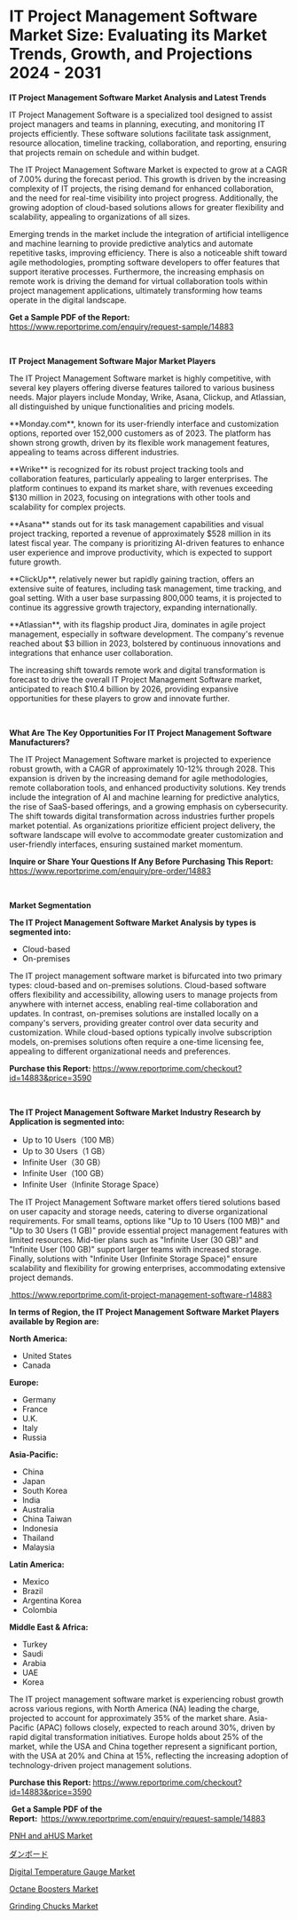 <p><h1>IT Project Management Software Market Size: Evaluating its Market Trends, Growth, and Projections 2024 - 2031</h1></p><p><strong>IT Project Management Software Market Analysis and Latest Trends</strong></p>
<p><p>IT Project Management Software is a specialized tool designed to assist project managers and teams in planning, executing, and monitoring IT projects efficiently. These software solutions facilitate task assignment, resource allocation, timeline tracking, collaboration, and reporting, ensuring that projects remain on schedule and within budget.</p><p>The IT Project Management Software Market is expected to grow at a CAGR of 7.00% during the forecast period. This growth is driven by the increasing complexity of IT projects, the rising demand for enhanced collaboration, and the need for real-time visibility into project progress. Additionally, the growing adoption of cloud-based solutions allows for greater flexibility and scalability, appealing to organizations of all sizes.</p><p>Emerging trends in the market include the integration of artificial intelligence and machine learning to provide predictive analytics and automate repetitive tasks, improving efficiency. There is also a noticeable shift toward agile methodologies, prompting software developers to offer features that support iterative processes. Furthermore, the increasing emphasis on remote work is driving the demand for virtual collaboration tools within project management applications, ultimately transforming how teams operate in the digital landscape.</p></p>
<p><strong>Get a Sample PDF of the Report:&nbsp;</strong> <a href="https://www.reportprime.com/enquiry/request-sample/14883">https://www.reportprime.com/enquiry/request-sample/14883</a></p>
<p>&nbsp;</p>
<p><strong>IT Project Management Software Major Market Players</strong></p>
<p><p>The IT Project Management Software market is highly competitive, with several key players offering diverse features tailored to various business needs. Major players include Monday, Wrike, Asana, Clickup, and Atlassian, all distinguished by unique functionalities and pricing models.</p><p>**Monday.com**, known for its user-friendly interface and customization options, reported over 152,000 customers as of 2023. The platform has shown strong growth, driven by its flexible work management features, appealing to teams across different industries.</p><p>**Wrike** is recognized for its robust project tracking tools and collaboration features, particularly appealing to larger enterprises. The platform continues to expand its market share, with revenues exceeding $130 million in 2023, focusing on integrations with other tools and scalability for complex projects.</p><p>**Asana** stands out for its task management capabilities and visual project tracking, reported a revenue of approximately $528 million in its latest fiscal year. The company is prioritizing AI-driven features to enhance user experience and improve productivity, which is expected to support future growth.</p><p>**ClickUp**, relatively newer but rapidly gaining traction, offers an extensive suite of features, including task management, time tracking, and goal setting. With a user base surpassing 800,000 teams, it is projected to continue its aggressive growth trajectory, expanding internationally.</p><p>**Atlassian**, with its flagship product Jira, dominates in agile project management, especially in software development. The company's revenue reached about $3 billion in 2023, bolstered by continuous innovations and integrations that enhance user collaboration.</p><p>The increasing shift towards remote work and digital transformation is forecast to drive the overall IT Project Management Software market, anticipated to reach $10.4 billion by 2026, providing expansive opportunities for these players to grow and innovate further.</p></p>
<p>&nbsp;</p>
<p><strong>What Are The Key Opportunities For IT Project Management Software Manufacturers?</strong></p>
<p><p>The IT Project Management Software market is projected to experience robust growth, with a CAGR of approximately 10-12% through 2028. This expansion is driven by the increasing demand for agile methodologies, remote collaboration tools, and enhanced productivity solutions. Key trends include the integration of AI and machine learning for predictive analytics, the rise of SaaS-based offerings, and a growing emphasis on cybersecurity. The shift towards digital transformation across industries further propels market potential. As organizations prioritize efficient project delivery, the software landscape will evolve to accommodate greater customization and user-friendly interfaces, ensuring sustained market momentum.</p></p>
<p><strong>Inquire or Share Your Questions If Any Before Purchasing This Report:</strong> <a href="https://www.reportprime.com/enquiry/pre-order/14883">https://www.reportprime.com/enquiry/pre-order/14883</a></p>
<p>&nbsp;</p>
<p><strong>Market Segmentation</strong></p>
<p><strong>The IT Project Management Software Market Analysis by types is segmented into:</strong></p>
<p><ul><li>Cloud-based</li><li>On-premises</li></ul></p>
<p><p>The IT project management software market is bifurcated into two primary types: cloud-based and on-premises solutions. Cloud-based software offers flexibility and accessibility, allowing users to manage projects from anywhere with internet access, enabling real-time collaboration and updates. In contrast, on-premises solutions are installed locally on a company's servers, providing greater control over data security and customization. While cloud-based options typically involve subscription models, on-premises solutions often require a one-time licensing fee, appealing to different organizational needs and preferences.</p></p>
<p><strong>Purchase this Report:&nbsp;</strong><a href="https://www.reportprime.com/checkout?id=14883&price=3590">https://www.reportprime.com/checkout?id=14883&price=3590</a></p>
<p>&nbsp;</p>
<p><strong>The IT Project Management Software Market Industry Research by Application is segmented into:</strong></p>
<p><ul><li>Up to 10 Users（100 MB）</li><li>Up to 30 Users（1 GB）</li><li>Infinite User（30 GB）</li><li>Infinite User（100 GB）</li><li>Infinite User（Infinite Storage Space）</li></ul></p>
<p><p>The IT Project Management Software market offers tiered solutions based on user capacity and storage needs, catering to diverse organizational requirements. For small teams, options like "Up to 10 Users (100 MB)" and "Up to 30 Users (1 GB)" provide essential project management features with limited resources. Mid-tier plans such as "Infinite User (30 GB)" and "Infinite User (100 GB)" support larger teams with increased storage. Finally, solutions with "Infinite User (Infinite Storage Space)" ensure scalability and flexibility for growing enterprises, accommodating extensive project demands.</p></p>
<p><a href="https://www.reportprime.com/it-project-management-software-r14883">&nbsp;https://www.reportprime.com/it-project-management-software-r14883</a></p>
<p><strong>In terms of Region, the IT Project Management Software Market Players available by Region are:</strong></p>
<p>
    <p> <strong> North America: </strong>
        <ul>
            <li>United States</li>
            <li>Canada</li>
        </ul>
        </p> 
    <p> <strong> Europe: </strong>
        <ul>
            <li>Germany</li>
            <li>France</li>
            <li>U.K.</li>
            <li>Italy</li>
            <li>Russia</li>
        </ul>
        </p> 
    <p> <strong> Asia-Pacific: </strong>
        <ul>
            <li>China</li>
            <li>Japan</li>
            <li>South Korea</li>
            <li>India</li>
            <li>Australia</li>
            <li>China Taiwan</li>
            <li>Indonesia</li>
            <li>Thailand</li>
            <li>Malaysia</li>
        </ul>
        </p> 
    <p> <strong> Latin America: </strong>
        <ul>
            <li>Mexico</li>
            <li>Brazil</li>
            <li>Argentina Korea</li>
            <li>Colombia</li>
        </ul>
        </p> 
    <p> <strong> Middle East & Africa: </strong>
        <ul>
            <li>Turkey</li>
            <li>Saudi</li>
            <li>Arabia</li>
            <li>UAE</li>
            <li>Korea</li>
        </ul>
    </p>
    </p>
<p><p>The IT project management software market is experiencing robust growth across various regions, with North America (NA) leading the charge, projected to account for approximately 35% of the market share. Asia-Pacific (APAC) follows closely, expected to reach around 30%, driven by rapid digital transformation initiatives. Europe holds about 25% of the market, while the USA and China together represent a significant portion, with the USA at 20% and China at 15%, reflecting the increasing adoption of technology-driven project management solutions.</p></p>
<p><strong>Purchase this Report: </strong><a href="https://www.reportprime.com/checkout?id=14883&price=3590">https://www.reportprime.com/checkout?id=14883&price=3590</a></p>
<p>&nbsp;<strong>Get a Sample PDF of the Report:&nbsp;&nbsp;</strong><a href="https://www.reportprime.com/enquiry/request-sample/14883">https://www.reportprime.com/enquiry/request-sample/14883</a></p>
<p><strong></strong></p>
<p><p><a href="https://www.linkedin.com/pulse/pnh-ahus-market-size-share-analysis-growth-trends-forecasts-tsccf?trackingId=4uZei78SRQe5Dsd4KCHl8g%3D%3D">PNH and aHUS Market</a></p><p><a href="https://medium.com/@barbarakss89/dung-board-market-%E3%81%AE%E3%82%B0%E3%83%AD%E3%83%BC%E3%83%90%E3%83%AB%E5%B8%82%E5%A0%B4%E6%A6%82%E8%A6%81%E3%81%AF-%E4%B8%96%E7%95%8C%E3%81%8A%E3%82%88%E3%81%B3%E4%B8%BB%E8%A6%81%E5%B8%82%E5%A0%B4%E3%81%AB%E3%81%8A%E3%81%91%E3%82%8B%E6%A5%AD%E7%95%8C%E3%81%AB%E5%BD%B1%E9%9F%BF%E3%82%92%E4%B8%8E%E3%81%88%E3%82%8B%E4%B8%BB%E8%A6%81%E3%81%AA%E3%83%88%E3%83%AC%E3%83%B3%E3%83%89%E3%81%AB%E3%81%A4%E3%81%84%E3%81%A6-%E7%8B%AC%E8%87%AA%E3%81%AE%E8%A6%96%E7%82%B9%E3%82%92%E6%8F%90%E4%BE%9B%E3%81%97%E3%81%BE%E3%81%99-136ff2bded27">ダンボード</a></p><p><a href="https://www.linkedin.com/pulse/digital-temperature-gauge-industry-forecast-market-shifts-izhyf?trackingId=IPU2fTYxRN69gLTpQ4gr9w%3D%3D">Digital Temperature Gauge Market</a></p><p><a href="https://issuu.com/reportprime-2/docs/octane-boosters-market-size-2030.pp_d65bc700bae410">Octane Boosters Market</a></p><p><a href="https://medium.com/@colin.burgess8756/the-grinding-chucks-market-prioritizes-cost-control-and-efficiency-enhancement-976275cdd1fe?postPublishedType=initial">Grinding Chucks Market</a></p></p>